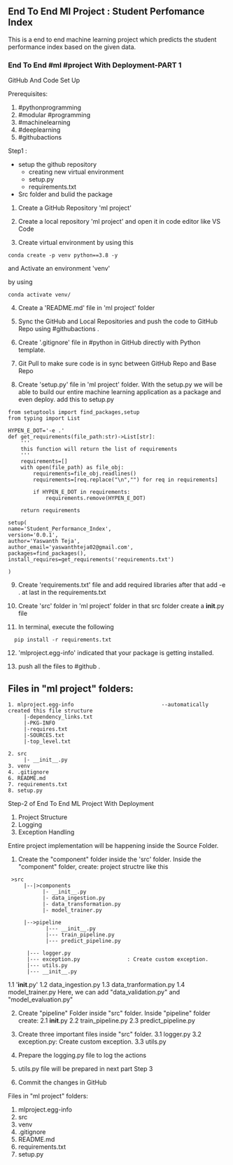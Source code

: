 ## End To End Ml Project : Student Perfomance Index 

This is a end to end machine learning project which predicts the student performance index based on the given data.


### End To End #ml #project With Deployment-PART 1
GitHub And Code Set Up


Prerequisites:
1. #pythonprogramming
2. #modular #programming
3. #machinelearning
4. #deeplearning
5. #githubactions



Step1 :

- setup the github repository
  - creating new virtual environment
  - setup.py
  - requirements.txt
- Src folder and bulid the package


1. Create a GitHub Repository 'ml project'

2. Create a local repository 'ml project' and open it in code editor like VS Code

3. Create  virtual environment  by using this 
```
conda create -p venv python==3.8 -y
```
and Activate an environment 'venv' 

by using 
```
conda activate venv/
```
4. Create a 'README.md' file in 'ml project' folder

5. Sync the GitHub and Local Repositories and push the code to GitHub Repo using #githubactions .

6. Create '.gitignore' file in #python in GitHub directly with Python template.

7. Git Pull to make sure code is in sync between GitHub Repo and Base Repo

8. Create 'setup.py' file in 'ml project' folder. With the setup.py we will be able to build our entire machine learning application as a package and even deploy.
add this to setup.py

```
from setuptools import find_packages,setup
from typing import List

HYPEN_E_DOT='-e .'
def get_requirements(file_path:str)->List[str]:
    '''
    this function will return the list of requirements
    '''
    requirements=[]
    with open(file_path) as file_obj:
        requirements=file_obj.readlines()
        requirements=[req.replace("\n","") for req in requirements]

        if HYPEN_E_DOT in requirements:
            requirements.remove(HYPEN_E_DOT)
    
    return requirements

setup(
name='Student_Performance_Index',
version='0.0.1',
author='Yaswanth Teja',
author_email='yaswanthteja02@gmail.com',
packages=find_packages(),
install_requires=get_requirements('requirements.txt')

)
```
9. Create 'requirements.txt' file and add required libraries after that add -e . at last in the requirements.txt

10. Create 'src' folder in 'ml project' folder
in that src folder create a  __init__.py file

11. In terminal, execute the following
```
  pip install -r requirements.txt
```
12. 'mlproject.egg-info' indicated that your package is getting installed.

13. push all the files to #github .



## Files in "ml project" folders:
```
1. mlproject.egg-info                            --automatically created this file structure 
     |-dependency_links.txt
     |-PKG-INFO
     |-requires.txt
     |-SOURCES.txt
     |-top_level.txt

2. src 
     |- __init__.py
3. venv
4. .gitignore
6. README.md
7. requirements.txt
8. setup.py
```

Step-2  of End To End ML Project With Deployment

1. Project Structure
2. Logging
3. Exception Handling






Entire project implementation will be happening inside the Source Folder.
1. Create the "component" folder inside the 'src' folder. Inside the "component" folder, create: project structre like this

```
 >src
     |--|>components 
           |- __init__.py
           |- data_ingestion.py
           |- data_transformation.py
           |- model_trainer.py
      
     |-->pipeline
            |--- __init__.py
            |--- train_pipeline.py
            |--- predict_pipeline.py
     
      |--- logger.py
      |--- exception.py               : Create custom exception.
      |--- utils.py
      |--- __init__.py

```


1.1 '__init__.py'
1.2 data_ingestion.py
1.3 data_tranformation.py
1.4 model_trainer.py
Here, we can add "data_validation.py" and "model_evaluation.py"

2. Create "pipeline" Folder inside "src" folder. Inside "pipeline" folder create:
2.1 __init__.py
2.2 train_pipeline.py
2.3 predict_pipeline.py

3. Create three important files inside "src" folder.
3.1 logger.py
3.2 exception.py: Create custom exception.
3.3 utils.py




4. Prepare the logging.py file to log the actions

5. utils.py file will be prepared in next part Step 3

6. Commit the changes in GitHub


Files in "ml project" folders:
1. mlproject.egg-info
2. src
3. venv
4. .gitignore
6. README.md
7. requirements.txt
8. setup.py



